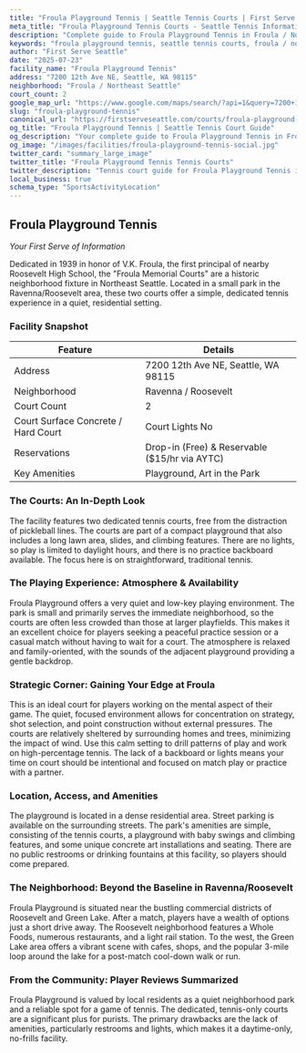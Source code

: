 ```yaml
---
title: "Froula Playground Tennis | Seattle Tennis Courts | First Serve Seattle"
meta_title: "Froula Playground Tennis Courts - Seattle Tennis Information & Reviews"
description: "Complete guide to Froula Playground Tennis in Froula / Northeast Seattle, Seattle. Court details, amenities, local tips, and reviews for tennis players in Seattle, WA."
keywords: "froula playground tennis, seattle tennis courts, froula / northeast seattle tennis, tennis courts near me, seattle tennis, 98115 tennis courts, public tennis courts seattle, outdoor tennis courts"
author: "First Serve Seattle"
date: "2025-07-23"
facility_name: "Froula Playground Tennis"
address: "7200 12th Ave NE, Seattle, WA 98115"
neighborhood: "Froula / Northeast Seattle"
court_count: 2
google_map_url: "https://www.google.com/maps/search/?api=1&query=7200+12th+Ave+NE%2C+Seattle%2C+WA+98115"
slug: "froula-playground-tennis"
canonical_url: "https://firstserveseattle.com/courts/froula-playground-tennis"
og_title: "Froula Playground Tennis | Seattle Tennis Court Guide"
og_description: "Your complete guide to Froula Playground Tennis in Froula / Northeast Seattle. Court conditions, amenities, and local tennis insights."
og_image: "/images/facilities/froula-playground-tennis-social.jpg"
twitter_card: "summary_large_image"
twitter_title: "Froula Playground Tennis Tennis Courts"
twitter_description: "Tennis court guide for Froula Playground Tennis in Froula / Northeast Seattle, Seattle"
local_business: true
schema_type: "SportsActivityLocation"
---
```


## Froula Playground Tennis

*Your First Serve of Information*

Dedicated in 1939 in honor of V.K. Froula, the first principal of nearby Roosevelt High School, the "Froula Memorial Courts" are a historic neighborhood fixture in Northeast Seattle. Located in a small park in the Ravenna/Roosevelt area, these two courts offer a simple, dedicated tennis experience in a quiet, residential setting.   

### Facility Snapshot

| Feature | Details |
|---------|----------|
| Address | 7200 12th Ave NE, Seattle, WA 98115 |
| Neighborhood | Ravenna / Roosevelt |
| Court Count | 2 |
| Court Surface	Concrete / Hard Court | Court Lights	No |
| Reservations | Drop-in (Free) & Reservable ($15/hr via AYTC) |
| Key Amenities | Playground, Art in the Park |

### The Courts: An In-Depth Look

The facility features two dedicated tennis courts, free from the distraction of pickleball lines. The courts are part of a compact playground that also includes a long lawn area, slides, and climbing features. There are no lights, so play is limited to daylight hours, and there is no practice backboard available. The focus here is on straightforward, traditional tennis.   

### The Playing Experience: Atmosphere & Availability

Froula Playground offers a very quiet and low-key playing environment. The park is small and primarily serves the immediate neighborhood, so the courts are often less crowded than those at larger playfields. This makes it an excellent choice for players seeking a peaceful practice session or a casual match without having to wait for a court. The atmosphere is relaxed and family-oriented, with the sounds of the adjacent playground providing a gentle backdrop.

### Strategic Corner: Gaining Your Edge at Froula

This is an ideal court for players working on the mental aspect of their game. The quiet, focused environment allows for concentration on strategy, shot selection, and point construction without external pressures. The courts are relatively sheltered by surrounding homes and trees, minimizing the impact of wind. Use this calm setting to drill patterns of play and work on high-percentage tennis. The lack of a backboard or lights means your time on court should be intentional and focused on match play or practice with a partner.

### Location, Access, and Amenities

The playground is located in a dense residential area. Street parking is available on the surrounding streets. The park's amenities are simple, consisting of the tennis courts, a playground with baby swings and climbing features, and some unique concrete art installations and seating. There are no public restrooms or drinking fountains at this facility, so players should come prepared.   

### The Neighborhood: Beyond the Baseline in Ravenna/Roosevelt

Froula Playground is situated near the bustling commercial districts of Roosevelt and Green Lake. After a match, players have a wealth of options just a short drive away. The Roosevelt neighborhood features a Whole Foods, numerous restaurants, and a light rail station. To the west, the Green Lake area offers a vibrant scene with cafes, shops, and the popular 3-mile loop around the lake for a post-match cool-down walk or run.   

### From the Community: Player Reviews Summarized

Froula Playground is valued by local residents as a quiet neighborhood park and a reliable spot for a game of tennis. The dedicated, tennis-only courts are a significant plus for purists. The primary drawbacks are the lack of amenities, particularly restrooms and lights, which makes it a daytime-only, no-frills facility.

